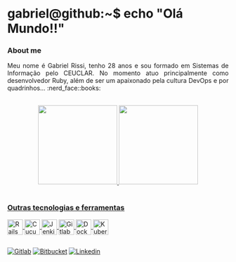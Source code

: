 <div>
  <h1>gabriel@github:~$ echo "Olá Mundo!!"</h1>
  <div>
    <h3>About me</h3>
    <p align="justify">
      Meu nome é Gabriel Rissi, tenho 28 anos e sou formado em Sistemas de Informação pelo CEUCLAR. No momento atuo principalmente como desenvolvedor Ruby, 
      além de ser um apaixonado pela cultura DevOps e por quadrinhos... :nerd_face::books:
    </p>
  </div>
</div>

<br>

<div align="center">
  <a href="https://github.com/Gabriel2012Rissi">
  <img height="180em" src="https://github-readme-stats.vercel.app/api?username=Gabriel2012Rissi&show_icons=true&include_all_commits=true&count_private=true&theme=midnight-purple"/>
  <img height="180em" src="https://github-readme-stats.vercel.app/api/top-langs/?username=Gabriel2012Rissi&langs_count=7&theme=midnight-purple&layout=compact"/>
</div>
 
<br>

<div>
  <h3>Outras tecnologias e ferramentas</h3>
  <div style="display: inline_block">
    <img align="center" alt="Rails" height="35" width="35" src="https://cdn.jsdelivr.net/gh/devicons/devicon/icons/rails/rails-plain.svg">
    <img align="center" alt="Cucumber" height="35" width="35" src="https://cdn.jsdelivr.net/gh/devicons/devicon/icons/cucumber/cucumber-plain.svg">
    <img align="center" alt="Jenkins" height="35" width="35" src="https://cdn.jsdelivr.net/gh/devicons/devicon/icons/jenkins/jenkins-original.svg">
    <img align="center" alt="Gitlab" height="35" width="35" src="https://cdn.jsdelivr.net/gh/devicons/devicon/icons/gitlab/gitlab-original.svg">
    <img align="center" alt="Docker" height="35" width="35" src="https://cdn.jsdelivr.net/gh/devicons/devicon/icons/docker/docker-original.svg" />
    <img align="center" alt="Kubernetes" height="35" width="35" src="https://cdn.jsdelivr.net/gh/devicons/devicon/icons/kubernetes/kubernetes-plain.svg">
  </div>
</div>

##

<div>
  <a href="https://gitlab.com/gabriel2012rissi" target="_blank"><img alt="Gitlab" src="https://img.shields.io/badge/GitLab-330F63?style=for-the-badge&logo=gitlab&logoColor=white"></a>
  <a href="https://bitbucket.org/gabriel2012rissi" target="_blank"><img alt="Bitbucket" src="https://img.shields.io/badge/Bitbucket-0747a6?style=for-the-badge&logo=bitbucket&logoColor=white"></a>
  <a href="https://www.linkedin.com/in/gabrielrissi" target="_blank"><img alt="Linkedin" src="https://img.shields.io/badge/LinkedIn-0077B5?style=for-the-badge&logo=linkedin&logoColor=white"></a>
</div>
